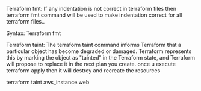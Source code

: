 Terraform fmt: If any indentation is not correct in terraform files then terraform fmt command will be used to make indentation correct for all terraform files..

Syntax: Terraform fmt

Terraform taint: 
The terraform taint command informs Terraform that a particular object has become degraded or damaged. Terraform represents this by marking the object as "tainted" in the Terraform state, and Terraform will propose to replace it in the next plan you create. once u execute terraform apply then it will destroy and recreate the resources

terraform taint aws_instance.web

